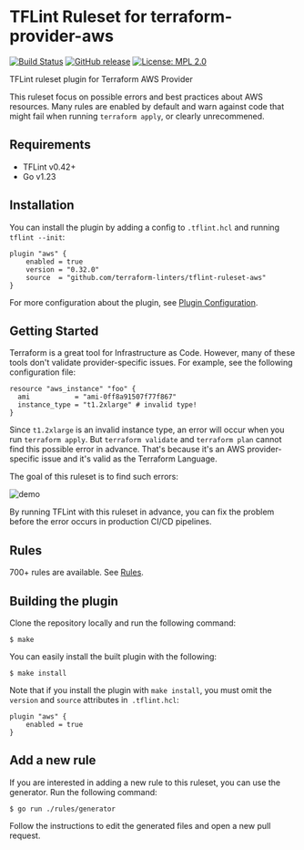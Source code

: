 # TFLint Ruleset for terraform-provider-aws
[![Build Status](https://github.com/terraform-linters/tflint-ruleset-aws/workflows/build/badge.svg?branch=master)](https://github.com/terraform-linters/tflint-ruleset-aws/actions)
[![GitHub release](https://img.shields.io/github/release/terraform-linters/tflint-ruleset-aws.svg)](https://github.com/terraform-linters/tflint-ruleset-aws/releases/latest)
[![License: MPL 2.0](https://img.shields.io/badge/License-MPL%202.0-blue.svg)](LICENSE)

TFLint ruleset plugin for Terraform AWS Provider

This ruleset focus on possible errors and best practices about AWS resources. Many rules are enabled by default and warn against code that might fail when running `terraform apply`, or clearly unrecommened.

## Requirements

- TFLint v0.42+
- Go v1.23

## Installation

You can install the plugin by adding a config to `.tflint.hcl` and running `tflint --init`:

```hcl
plugin "aws" {
    enabled = true
    version = "0.32.0"
    source  = "github.com/terraform-linters/tflint-ruleset-aws"
}
```

For more configuration about the plugin, see [Plugin Configuration](docs/configuration.md).

## Getting Started

Terraform is a great tool for Infrastructure as Code. However, many of these tools don't validate provider-specific issues. For example, see the following configuration file:

```hcl
resource "aws_instance" "foo" {
  ami           = "ami-0ff8a91507f77f867"
  instance_type = "t1.2xlarge" # invalid type!
}
```

Since `t1.2xlarge` is an invalid instance type, an error will occur when you run `terraform apply`. But `terraform validate` and `terraform plan` cannot find this possible error in advance. That's because it's an AWS provider-specific issue and it's valid as the Terraform Language.

The goal of this ruleset is to find such errors:

![demo](docs/assets/demo.gif)

By running TFLint with this ruleset in advance, you can fix the problem before the error occurs in production CI/CD pipelines.

## Rules

700+ rules are available. See [Rules](docs/rules/README.md).

## Building the plugin

Clone the repository locally and run the following command:

```
$ make
```

You can easily install the built plugin with the following:

```
$ make install
```

Note that if you install the plugin with `make install`, you must omit the `version` and `source` attributes in` .tflint.hcl`:

```hcl
plugin "aws" {
    enabled = true
}
```

## Add a new rule

If you are interested in adding a new rule to this ruleset, you can use the generator. Run the following command:

```
$ go run ./rules/generator
```

Follow the instructions to edit the generated files and open a new pull request.

